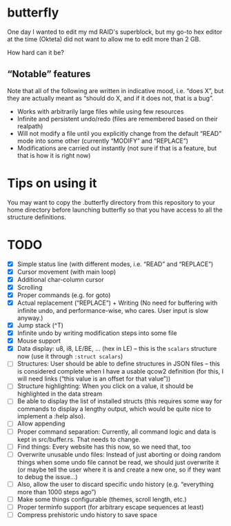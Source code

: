 butterfly
=========

One day I wanted to edit my md RAID's superblock, but my go-to hex editor at the
time (Okteta) did not want to allow me to edit more than 2 GB.

How hard can it be?


“Notable” features
------------------

Note that all of the following are written in indicative mood, i.e. “does X”,
but they are actually meant as “should do X, and if it does not, that is a bug”.

- Works with arbitrarily large files while using few resources
- Infinite and persistent undo/redo (files are remembered based on their
  realpath)
- Will not modify a file until you explicitly change from the default “READ”
  mode into some other (currently “MODIFY” and “REPLACE”)
- Modifications are carried out instantly (not sure if that is a feature, but
  that is how it is right now)


Tips on using it
================

You may want to copy the .butterfly directory from this repository to your home
directory before launching butterfly so that you have access to all the
structure definitions.


TODO
====

- [x] Simple status line (with different modes, i.e. “READ” and “REPLACE”)
- [x] Cursor movement (with main loop)
- [x] Additional char-column cursor
- [x] Scrolling
- [x] Proper commands (e.g. for goto)
- [x] Actual replacement (“REPLACE”) + Writing
      (No need for buffering with infinite undo, and performance-wise, who cares.
       User input is slow anyway.)
- [x] Jump stack (^T)
- [x] Infinite undo by writing modification steps into some file
- [x] Mouse support
- [x] Data display: u8, i8, LE/BE, ... (hex in LE) – this is the `scalars`
      structure now (use it through `:struct scalars`)
- [ ] Structures: User should be able to define structures in JSON files – this
      is considered complete when I have a usable qcow2 definition
      (for this, I will need links (“this value is an offset for that value”))
- [ ] Structure highlighting: When you click on a value, it should be
      highlighted in the data stream
- [ ] Be able to display the list of installed structs (this requires some way
      for commands to display a lengthy output, which would be quite nice to
      implement a :help also).
- [ ] Allow appending
- [ ] Proper command separation: Currently, all command logic and data is kept
      in src/buffer.rs.  That needs to change.
- [ ] Find things: Every website has this now, so we need that, too
- [ ] Overwrite unusable undo files: Instead of just aborting or doing random
      things when some undo file cannot be read, we should just overwrite it
      (or maybe tell the user where it is and create a new one, so if they want
       to debug the issue...)
- [ ] Also, allow the user to discard specific undo history (e.g. “everything
      more than 1000 steps ago”)
- [ ] Make some things configurable (themes, scroll length, etc.)
- [ ] Proper terminfo support (for arbitrary escape sequences at least)
- [ ] Compress prehistoric undo history to save space
